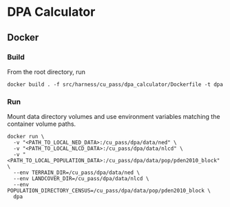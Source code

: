 # DPA Calculator

## Docker
### Build
From the root directory, run
```shell
docker build . -f src/harness/cu_pass/dpa_calculator/Dockerfile -t dpa
```

### Run
Mount data directory volumes and use environment variables matching the container volume paths.

```shell
docker run \
  -v "<PATH_TO_LOCAL_NED_DATA>:/cu_pass/dpa/data/ned" \
  -v "<PATH_TO_LOCAL_NLCD_DATA>:/cu_pass/dpa/data/nlcd" \
  -v "<PATH_TO_LOCAL_POPULATION_DATA>:/cu_pass/dpa/data/pop/pden2010_block" \
  --env TERRAIN_DIR=/cu_pass/dpa/data/ned \
  --env LANDCOVER_DIR=/cu_pass/dpa/data/nlcd \
  --env POPULATION_DIRECTORY_CENSUS=/cu_pass/dpa/data/pop/pden2010_block \
  dpa
```
